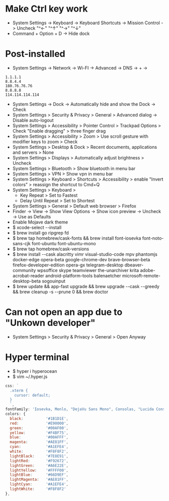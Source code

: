 Make Ctrl key work
=====
* System Settings -> Keyboard -> Keyboard Shortcuts -> Mission Control -> Uncheck "^←" "^↑" "^→" "^↓"
* Command + Option + D -> Hide dock

Post-installed
=====
* System Settings -> Network -> Wi-FI -> Advanced -> DNS -> + ->
```
1.1.1.1
8.8.4.4
180.76.76.76
8.8.8.8
114.114.114.114
```
* System Settings -> Dock -> Automatically hide and show the Dock -> Check
* System Settings > Security & Privacy > General > Advanced dialog -> Disable auto-logout
* System Settings > Accessibility > Pointer Control > Trackpad Options > Check "Enable dragging" > three finger drag
* System Settings > Accessibility > Zoom > Use scroll gesture with modifier keys to zoom > Check
* System Settings > Desktop & Dock > Recent documents, applications and servers > None
* System Settings > Displays > Automatically adjust brightness > Uncheck
* System Settings > Bluetooth > Show bluetooth in menu bar
* System Settings > VPN > Show vpn in menu bar
* System Settings > Keyboard > Shortcuts > Accessibility > enable "Invert colors" > reassign the shortcut to Cmd+Q
* System Settings > Keyboard >
    * Key Repeat > Set to Fastest
    * Delay Until Repeat > Set to Shortest
* System Settings > General > Default web browser > Firefox
* Finder -> View -> Show View Options -> Show icon preview -> Uncheck -> Use as Defaults
* Enable Mojave dark theme
* $ xcode-select --install
* $ brew install go ripgrep fd
* $ brew tap homebrew/cask-fonts && brew install font-iosevka font-noto-sans-cjk font-ubuntu font-ubuntu-mono
* $ brew tap homebrew/cask-versions
* $ brew install --cask alacritty vimr visual-studio-code mpv phantomjs docker-edge opera-beta google-chrome-dev brave-browser-beta firefox-developer-edition opera-gx telegram-desktop dbeaver-community wpsoffice skype teamviewer the-unarchiver krita adobe-acrobat-reader android-platform-tools balenaetcher microsoft-remote-desktop-beta sogouinput
* $ brew update && app-fast upgrade && brew upgrade --cask --greedy && brew cleanup -s --prune 0 && brew doctor

Can not open an app due to "Unkown developer"
=====
* System Settings > Security & Privacy > General > Open Anyway

Hyper terminal
=====
* $ hyper i hyperocean
* $ vim ~/.hyper.js
```js
css: `
  .xterm {
    cursor: default;
  }
  `,
fontFamily: 'Iosevka, Menlo, "DejaVu Sans Mono", Consolas, "Lucida Console", monospace',
colors: {
  black:          '#1B1D1E',
  red:            '#E90000',
  green:          '#00AF00',
  yellow:         '#F4BF75',
  blue:           '#00AFFF',
  magenta:        '#AE81FF',
  cyan:           '#A1EFE4',
  white:          '#F8F8F2',
  lightBlack:     '#7E8E91',
  lightRed:       '#F92672',
  lightGreen:     '#A6E22E',
  lightYellow:    '#FFFF00',
  lightBlue:      '#66D9EF',
  lightMagenta:   '#AE81FF',
  lightCyan:      '#A1EFE4',
  lightWhite:     '#F8F8F2'
},
```
